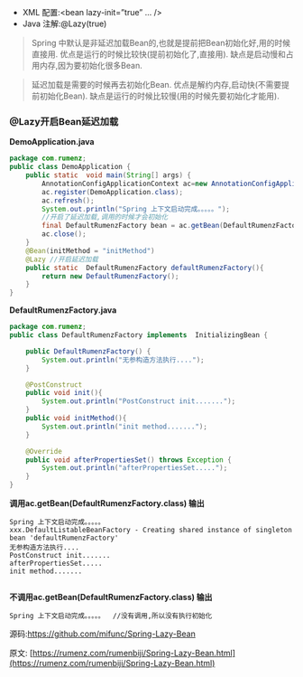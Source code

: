 - XML 配置:<bean lazy-init=”true” ... />
- Java 注解:@Lazy(true)

> Spring 中默认是非延迟加载Bean的,也就是提前把Bean初始化好,用的时候直接用. 优点是运行的时候比较快(提前初始化了,直接用). 缺点是启动慢和占用内存,因为要初始化很多Bean.

>延迟加载是需要的时候再去初始化Bean. 优点是解约内存,启动快(不需要提前初始化Bean). 缺点是运行的时候比较慢(用的时候先要初始化才能用).

### @Lazy开启Bean延迟加载

**DemoApplication.java**
```java
package com.rumenz;
public class DemoApplication {
    public static  void main(String[] args) {
        AnnotationConfigApplicationContext ac=new AnnotationConfigApplicationContext();
        ac.register(DemoApplication.class);
        ac.refresh();
        System.out.println("Spring 上下文启动完成。。。。。");
        //开启了延迟加载,调用的时候才会初始化
        final DefaultRumenzFactory bean = ac.getBean(DefaultRumenzFactory.class);
        ac.close();
    }
    @Bean(initMethod = "initMethod")
    @Lazy //开启延迟加载
    public static  DefaultRumenzFactory defaultRumenzFactory(){
        return new DefaultRumenzFactory();
    }
}

```

**DefaultRumenzFactory.java**

```java
package com.rumenz;
public class DefaultRumenzFactory implements  InitializingBean {

    public DefaultRumenzFactory() {
        System.out.println("无参构造方法执行....");
    }

    @PostConstruct
    public void init(){
        System.out.println("PostConstruct init.......");
    }
    public void initMethod(){
        System.out.println("init method.......");
    }

    @Override
    public void afterPropertiesSet() throws Exception {
        System.out.println("afterPropertiesSet.....");
    }
}

```

**调用ac.getBean(DefaultRumenzFactory.class) 输出**

```
Spring 上下文启动完成。。。。。
xxx.DefaultListableBeanFactory - Creating shared instance of singleton bean 'defaultRumenzFactory'
无参构造方法执行....
PostConstruct init.......
afterPropertiesSet.....
init method.......


```
**不调用ac.getBean(DefaultRumenzFactory.class) 输出**

```
Spring 上下文启动完成。。。。。  //没有调用,所以没有执行初始化
```

源码:https://github.com/mifunc/Spring-Lazy-Bean


原文: [https://rumenz.com/rumenbiji/Spring-Lazy-Bean.html](https://rumenz.com/rumenbiji/Spring-Lazy-Bean.html)

